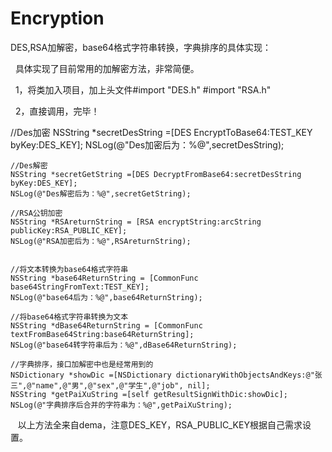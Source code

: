 # Encryption
DES,RSA加解密，base64格式字符串转换，字典排序的具体实现：

   具体实现了目前常用的加解密方法，非常简便。
   
   
   1，将类加入项目，加上头文件#import "DES.h" #import "RSA.h"
   
   2，直接调用，完毕！
   
   
   
   //Des加密
    NSString *secretDesString =[DES EncryptToBase64:TEST_KEY byKey:DES_KEY];
    NSLog(@"Des加密后为：%@",secretDesString);
    
    //Des解密
    NSString *secretGetString =[DES DecryptFromBase64:secretDesString byKey:DES_KEY];
    NSLog(@"Des解密后为：%@",secretGetString);
    
    //RSA公钥加密
    NSString *RSAreturnString = [RSA encryptString:arcString publicKey:RSA_PUBLIC_KEY];
    NSLog(@"RSA加密后为：%@",RSAreturnString);
    
    
    //将文本转换为base64格式字符串
    NSString *base64ReturnString = [CommonFunc base64StringFromText:TEST_KEY];
    NSLog(@"base64后为：%@",base64ReturnString);
    
    //将base64格式字符串转换为文本
    NSString *dBase64ReturnString = [CommonFunc textFromBase64String:base64ReturnString];
    NSLog(@"base64转字符串后为：%@",dBase64ReturnString);
    
    //字典排序，接口加解密中也是经常用到的
    NSDictionary *showDic =[NSDictionary dictionaryWithObjectsAndKeys:@"张三",@"name",@"男",@"sex",@"学生",@"job", nil];
    NSString *getPaiXuString =[self getResultSignWithDic:showDic];
    NSLog(@"字典排序后合并的字符串为：%@",getPaiXuString);
    
    
    以上方法全来自dema，注意DES_KEY，RSA_PUBLIC_KEY根据自己需求设置。
